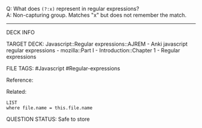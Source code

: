 Q: What does `(?:x)` represent in regular expressions?  
A: Non-capturing group. Matches "x" but does not remember the match.
<!--ID: 1693833351092-->

---

DECK INFO

TARGET DECK: Javascript::Regular expressions::AJREM - Anki javascript regular expressions - mozilla::Part I - Introduction::Chapter 1 - Regular expressions

FILE TAGS: #Javascript #Regular-expressions

Reference:

Related:

```dataview
LIST
where file.name = this.file.name
```



QUESTION STATUS: Safe to store